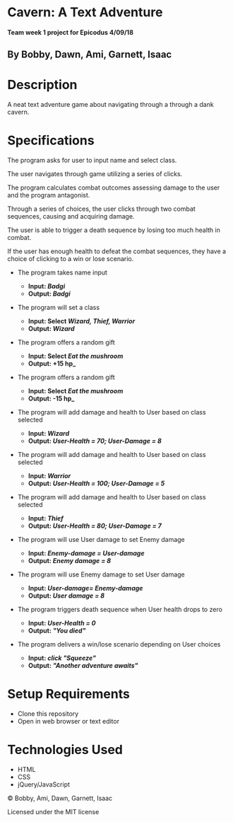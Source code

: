 # Cavern: A Text Adventure

#### Team week 1 project for Epicodus 4/09/18

## By Bobby, Dawn, Ami, Garnett, Isaac

# Description

A neat text adventure game about navigating through a through a dank cavern.

# Specifications
The program asks for user to input name and select class.

The user navigates through game utilizing a series of clicks.

The program calculates combat outcomes assessing damage to the user and the program antagonist.

Through a series of choices, the user clicks through two combat sequences, causing and acquiring damage.

The user is able to trigger a death sequence by losing too much health in combat.

If the user has enough health to defeat the combat sequences, they have a choice of clicking to a win or lose scenario.

* The program takes name input
  * **Input: _Badgi_**
  * **Output: _Badgi_**

* The program will set a class
  * **Input: Select _Wizard, Thief, Warrior_**
  * **Output: _Wizard_**

* The program offers a random gift
  * **Input: Select _Eat the mushroom_**
  * **Output: +15 hp_**

* The program offers a random gift
    * **Input: Select _Eat the mushroom_**
    * **Output: -15 hp_**

* The program will add damage and health to User based on class selected
  * **Input: _Wizard_**
  * **Output: _User-Health = 70; User-Damage = 8_**

* The program will add damage and health to User based on class selected
  * **Input: _Warrior_**
  * **Output: _User-Health = 100; User-Damage = 5_**

* The program will add damage and health to User based on class selected
  * **Input: _Thief_**
  * **Output: _User-Health = 80; User-Damage = 7_**

* The program will use User damage to set Enemy damage
  * **Input: _Enemy-damage = User-damage_**
  * **Output: _Enemy damage = 8_**

* The program will use Enemy damage to set User damage
  * **Input: _User-damage= Enemy-damage_**
  * **Output: _User damage = 8_**

* The program triggers death sequence when User health drops to zero
  * **Input: _User-Health = 0_**
  * **Output: _"You died"_**

* The program delivers a win/lose scenario depending on User choices
  * **Input: _click "Squeeze"_**
  * **Output: _"Another adventure awaits"_**

# Setup Requirements

* Clone this repository
* Open in web browser or text editor

# Technologies Used

* HTML
* CSS
* jQuery/JavaScript

&copy; Bobby, Ami, Dawn, Garnett, Isaac

Licensed under the MIT license
